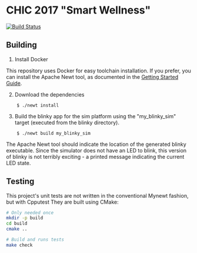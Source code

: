 # CHIC 2017 "Smart Wellness"

[![Build Status](http://178.32.216.117:8000/api/badges/antoinealb/chic-2017-smart-wellness/status.svg)](http://178.32.216.117:8000/antoinealb/chic-2017-smart-wellness)


## Building

1. Install Docker

This repository uses Docker for easy toolchain installation.
If you prefer, you can install the Apache Newt tool, as documented in the [Getting Started Guide](http://mynewt.apache.org/os/get_started/introduction/).

2. Download the dependencies

```no-highlight
    $ ./newt install
```

3. Build the blinky app for the sim platform using the "my_blinky_sim" target
(executed from the blinky directory).

```no-highlight
    $ ./newt build my_blinky_sim
```

The Apache Newt tool should indicate the location of the generated blinky executable.
Since the simulator does not have an LED to blink, this version of blinky is not terribly exciting - a printed message indicating the current LED state.

## Testing

This project's unit tests are not written in the conventional Mynewt fashion, but with Cpputest
They are built using CMake:

```bash
# Only needed once
mkdir -p build
cd build
cmake ..

# Build and runs tests
make check
```
